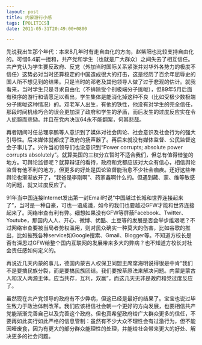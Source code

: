 ```yaml
---
layout: post
title: 内蒙游行小感
tags: [POLITICS]
date: 2011-05-31T20:49:00+0800

---
```


先说我出生那个年代：本来8几年时有走自由化的方向，赵紫阳也比较支持自由化的。可惜6.4前一搅和，共产党和学生（也就是广大群众）之间失去了相互信任。共产党认为学生要反政府、反党（外加当时国际关系紧张并对华外各势力的极度不信任）这势必对当时还算稳定的中国造成很大的打击，这是经历了百余年屈辱史的国人所不想见到的结果。只是当时的邓老及其他领导人做了过于悲观的估计。就我看来，当时学生只是寻求自由化（不排除受个别极端分子挑唆），但89年5月后面有秩序的游行和请愿足以看出，学生集体是能消化掉这种不良（比如受极少数极端分子挑唆这种情况）的。邓老军人出生，有他的铁性，他没有对学生的完全信任，那段时间机缘巧合的误会更加深了政府和学生的矛盾，而后发生的过度反应实在令人扼腕而悲恸。并且在党内决议64永不能翻案，何其悲哉。
  
再者期间时任总理李鹏等人意识到了媒体对社会舆论、社会意识及社会行为的强大引导性。后来媒体就都成了政府的扬声器了。再后来就没有媒体监督、公民监督这会子事儿了。兴许当初领导们也没意识到“Power corrupts; absolute power corrupts absolutely”。就算美国的三权分立暂时不适合我们，但总有值得借鉴的地方。可舆论监督呢？就算辩证的看待，政府和党都应该对大众有信心，相信舆论监督有他不利的地方，但更多的好处是舆论监督能治愈不少社会痼疾。还好这些年舆论也渐渐放开了，“我爸是李刚啊”、药家鑫啊什么的。但遇到藏、蒙、维等敏感的问题，就又过度反应了。  
  
91年当中国连接Internet发出第一封Email时说“中国越过长城和世界连接起来了”，当时是一种自豪，可也一语成谶，如今的我们也要越过GFW才能和世界连接起来了。网络审查有利有弊。细想如果没有GFW等屏蔽Facebook、Twitter、Youtube，那国内人人、开心、微博、优酷、土豆等的发展是否会举步维艰呢？不过网络审查要被当局者势权滥用，则对民众确实一种莫大的伤害，比如谷歌的推出，比如摧残各种service如Google搜索、Gmail、Blogger等。不知道方校长是否有深思过GFW给整个国内互联网的发展带来多大的弊病？也不知道方校长对社会责任感如何定义的。  
  
再说近几天内蒙的事儿，德国内蒙古人权保卫同盟主席席海明说得很是中肯“我们不是要搞民族分裂，而是要搞民族团结。我们要按草原法来解决问题。内蒙是蒙古人和汉人两源主体。应当共存，互利，双赢”，而这几天无非是政府和党过度反应了。  
  
虽然现在共产党领导的政府有不少弊病，但这已经是最好的结果了。宝宝也说过毕生致力于政治体制改革。我们应该相信社会朝一个更好的方向发展，也要相信共产党能渐渐完善自己以及完善这个政府。但也真希望政府给广大群众更多的信任，不要再如此实行如此严格的信息管制：虽然有不少大众不理性会有过激行为，但不能因噎废食，因为有更大的部分群众能理性的处理，并能给社会带来更大的好处、解决更多的社会问题。